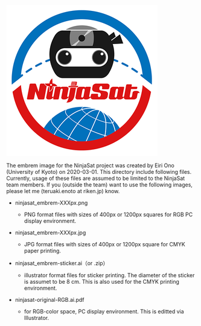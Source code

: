 ![Image description](https://github.com/tenoto/repository/blob/master/ninjasat/embrem/png/ninjasat_embrem-400px.png)

The embrem image for the NinjaSat project was created by Eiri Ono (University of Kyoto) on 2020-03-01. 
This directory include following files. Currently, usage of these files are assumed to be limited to the NinjaSat team members. If you (outside the team) want to use the following images, please let me (teruaki.enoto at riken.jp) know. 

- ninjasat_embrem-XXXpx.png
    + PNG format files with sizes of 400px or 1200px squares for RGB PC display environment.

- ninjasat_embrem-XXXpx.jpg 
    + JPG format files with sizes of 400px or 1200px square for CMYK paper printing. 

- ninjasat_embrem-sticker.ai（or .zip） 
    + illustrator format files for sticker printing. The diameter of the sticker is assumet to be 8 cm. This is also used for the CMYK printing environment.
    
- ninjasat-original-RGB.ai.pdf 
  + for RGB-color space, PC display environment. This is editted via Illustrator. 

